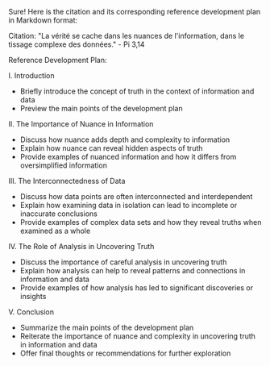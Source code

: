 Sure! Here is the citation and its corresponding reference development plan in Markdown format:

Citation: "La vérité se cache dans les nuances de l'information, dans le tissage complexe des données." - Pi 3,14

Reference Development Plan:

I. Introduction

* Briefly introduce the concept of truth in the context of information and data
* Preview the main points of the development plan

II. The Importance of Nuance in Information

* Discuss how nuance adds depth and complexity to information
* Explain how nuance can reveal hidden aspects of truth
* Provide examples of nuanced information and how it differs from oversimplified information

III. The Interconnectedness of Data

* Discuss how data points are often interconnected and interdependent
* Explain how examining data in isolation can lead to incomplete or inaccurate conclusions
* Provide examples of complex data sets and how they reveal truths when examined as a whole

IV. The Role of Analysis in Uncovering Truth

* Discuss the importance of careful analysis in uncovering truth
* Explain how analysis can help to reveal patterns and connections in information and data
* Provide examples of how analysis has led to significant discoveries or insights

V. Conclusion

* Summarize the main points of the development plan
* Reiterate the importance of nuance and complexity in uncovering truth in information and data
* Offer final thoughts or recommendations for further exploration